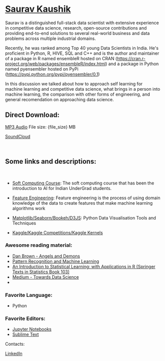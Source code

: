 # [Saurav Kaushik](https://www.linkedin.com/in/saurav-kaushik-660782117/)

Saurav is a distinguished full-stack data scientist with extensive experience in competitive data science, research, open-source contributions and providing end-to-end solutions to several real-world business and data problems across multiple industrial domains.

Recently, he was ranked among Top 40 young Data Scientists in India. He's proficient in Python, R, HIVE, SQL and C++ and is the author and maintainer of a package in R named ensembleR hosted on CRAN (https://cran.r-project.org/web/packages/ensembleR/index.html) and a package in Python named pyensembler hosted on PyPi (https://pypi.python.org/pypi/pyensembler/0.1)

In this discussion we talked about how to approach self learning for machine learning and competitive data science,  what brings in a person into machine learning, the comparison with other forms of engineering, and general recomendation on approaching data science.


## Direct Download:

[MP3 Audio](https://flawcode.com/static/audio/12.mp3) File size: {file_size} MB

[SoundCloud](https://soundcloud.com/flawcode)

&nbsp;

## Some links and descriptions:

&nbsp;

- [Soft Computing Course](https://onlinecourses.nptel.ac.in/noc18_cs13/preview): The soft computing course that has been the introduction to AI for Indian UnderGrad students.

- [Feature Engineering](https://en.wikipedia.org/wiki/Feature_engineering): Feature engineering is the process of using domain knowledge of the data to create features that make machine learning algorithms work

- [Matplotlib/Seaborn/Bookeh/D3JS](https://www.analyticsvidhya.com/blog/2015/05/data-visualization-python/): Python Data Visualisation Tools and Techniques

- [Kaggle/Kaggle Competitions/Kaggle Kernels](https://www.kaggle.com/)

### Awesome reading material:

* [Dan Brown - Angels and Demons](http://danbrown.com/angels-demons/)
* [Pattern Recognition and Machine Learning](http://www.springer.com/in/book/9780387310732)
* [An Introduction to Statistical Learning: with Applications in R (Springer Texts in Statistics Book 103)](https://www.amazon.in/dp/B01IBM7790/)
* [Medium - Towards Data Science](https://medium.com/towards-data-science)
* 


### Favorite Language:

* Python

### Favorite Editors:

* [Jupyter Notebooks](http://jupyter.org/)
* [Sublime Text](https://www.sublimetext.com/)

Contacts:

[LinkedIn](https://www.linkedin.com/in/dipanzan/)

&nbsp;&nbsp;&nbsp;&nbsp;
